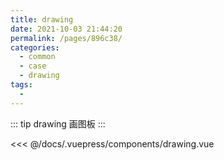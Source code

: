 ```yaml
---
title: drawing
date: 2021-10-03 21:44:20
permalink: /pages/896c38/
categories:
  - common
  - case
  - drawing
tags:
  - 
---
```



::: tip drawing
画图板
:::

<InitDemoBlock>
  <div>
    <drawing/>
  </div>
</InitDemoBlock>

<<< @/docs/.vuepress/components/drawing.vue